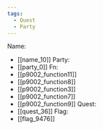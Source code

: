 ```yaml
---
tags:
  - Quest
  - Party
---
```

Name:
- [[name_10]]
Party:
- [[party_0]]
Fn:
- [[p9002_function11]]
- [[p9002_function8]]
- [[p9002_function3]]
- [[p9002_function7]]
- [[p9002_function9]]
Quest:
- [[quest_36]]
Flag:
- [[flag_9476]]

